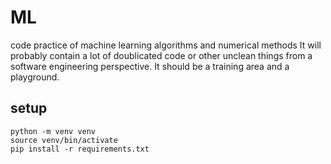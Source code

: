 # ML
code practice of machine learning algorithms and numerical methods
It will probably contain a lot of doublicated code or other unclean things 
from a software engineering perspective. It should be a training area and
a playground.

## setup
```
python -m venv venv
source venv/bin/activate
pip install -r requirements.txt
```

